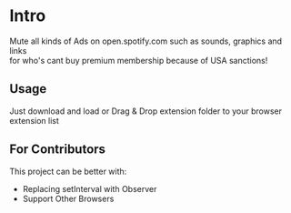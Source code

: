 # Intro

Mute all kinds of Ads on open.spotify.com such as sounds, graphics and links\
for who's cant buy premium membership because of USA sanctions!

## Usage

Just download and load or Drag & Drop extension folder to your browser extension list

## For Contributors

This project can be better with:

- Replacing setInterval with Observer
- Support Other Browsers
